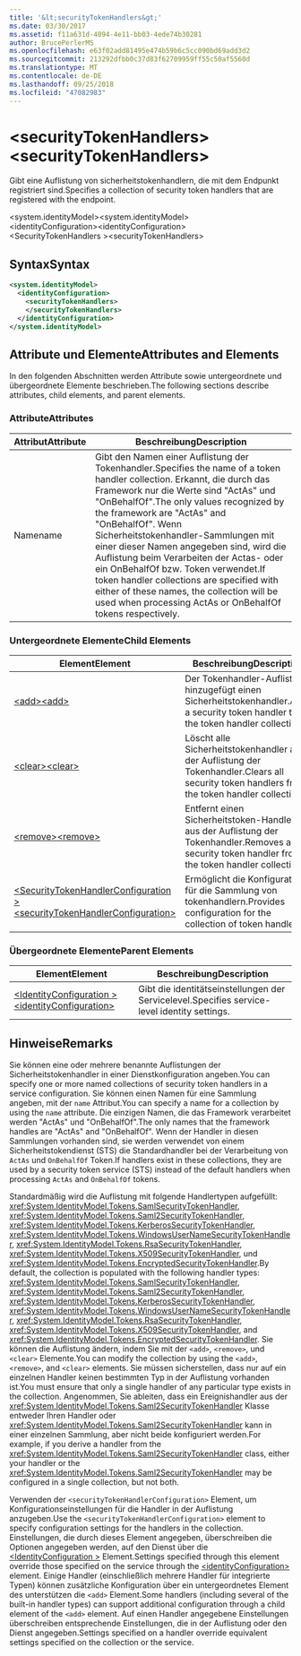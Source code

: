 ```yaml
---
title: '&lt;securityTokenHandlers&gt;'
ms.date: 03/30/2017
ms.assetid: f11a631d-4094-4e11-bb03-4ede74b30281
author: BrucePerlerMS
ms.openlocfilehash: e63f02add81495e474b59b6c5cc090bd69add3d2
ms.sourcegitcommit: 213292dfbb0c37d83f62709959ff55c50af5560d
ms.translationtype: MT
ms.contentlocale: de-DE
ms.lasthandoff: 09/25/2018
ms.locfileid: "47082983"
---
```

# <a name="ltsecuritytokenhandlersgt"></a><span data-ttu-id="19899-102">&lt;securityTokenHandlers&gt;</span><span class="sxs-lookup"><span data-stu-id="19899-102">&lt;securityTokenHandlers&gt;</span></span>
<span data-ttu-id="19899-103">Gibt eine Auflistung von sicherheitstokenhandlern, die mit dem Endpunkt registriert sind.</span><span class="sxs-lookup"><span data-stu-id="19899-103">Specifies a collection of security token handlers that are registered with the endpoint.</span></span>  
  
 <span data-ttu-id="19899-104">\<system.identityModel></span><span class="sxs-lookup"><span data-stu-id="19899-104">\<system.identityModel></span></span>  
<span data-ttu-id="19899-105">\<identityConfiguration></span><span class="sxs-lookup"><span data-stu-id="19899-105">\<identityConfiguration></span></span>  
<span data-ttu-id="19899-106">\<SecurityTokenHandlers ></span><span class="sxs-lookup"><span data-stu-id="19899-106">\<securityTokenHandlers></span></span>  
  
## <a name="syntax"></a><span data-ttu-id="19899-107">Syntax</span><span class="sxs-lookup"><span data-stu-id="19899-107">Syntax</span></span>  
  
```xml  
<system.identityModel>  
  <identityConfiguration>  
    <securityTokenHandlers>  
    </securityTokenHandlers>  
  </identityConfiguration>  
</system.identityModel>  
```  
  
## <a name="attributes-and-elements"></a><span data-ttu-id="19899-108">Attribute und Elemente</span><span class="sxs-lookup"><span data-stu-id="19899-108">Attributes and Elements</span></span>  
 <span data-ttu-id="19899-109">In den folgenden Abschnitten werden Attribute sowie untergeordnete und übergeordnete Elemente beschrieben.</span><span class="sxs-lookup"><span data-stu-id="19899-109">The following sections describe attributes, child elements, and parent elements.</span></span>  
  
### <a name="attributes"></a><span data-ttu-id="19899-110">Attribute</span><span class="sxs-lookup"><span data-stu-id="19899-110">Attributes</span></span>  
  
|<span data-ttu-id="19899-111">Attribut</span><span class="sxs-lookup"><span data-stu-id="19899-111">Attribute</span></span>|<span data-ttu-id="19899-112">Beschreibung</span><span class="sxs-lookup"><span data-stu-id="19899-112">Description</span></span>|  
|---------------|-----------------|  
|<span data-ttu-id="19899-113">Name</span><span class="sxs-lookup"><span data-stu-id="19899-113">name</span></span>|<span data-ttu-id="19899-114">Gibt den Namen einer Auflistung der Tokenhandler.</span><span class="sxs-lookup"><span data-stu-id="19899-114">Specifies the name of a token handler collection.</span></span> <span data-ttu-id="19899-115">Erkannt, die durch das Framework nur die Werte sind "ActAs" und "OnBehalfOf".</span><span class="sxs-lookup"><span data-stu-id="19899-115">The only values recognized by the framework are "ActAs" and "OnBehalfOf".</span></span> <span data-ttu-id="19899-116">Wenn Sicherheitstokenhandler-Sammlungen mit einer dieser Namen angegeben sind, wird die Auflistung beim Verarbeiten der Actas- oder ein OnBehalfOf bzw. Token verwendet.</span><span class="sxs-lookup"><span data-stu-id="19899-116">If token handler collections are specified with either of these names, the collection will be used when processing ActAs or OnBehalfOf tokens respectively.</span></span>|  
  
### <a name="child-elements"></a><span data-ttu-id="19899-117">Untergeordnete Elemente</span><span class="sxs-lookup"><span data-stu-id="19899-117">Child Elements</span></span>  
  
|<span data-ttu-id="19899-118">Element</span><span class="sxs-lookup"><span data-stu-id="19899-118">Element</span></span>|<span data-ttu-id="19899-119">Beschreibung</span><span class="sxs-lookup"><span data-stu-id="19899-119">Description</span></span>|  
|-------------|-----------------|  
|[<span data-ttu-id="19899-120">\<add></span><span class="sxs-lookup"><span data-stu-id="19899-120">\<add></span></span>](../../../../../docs/framework/configure-apps/file-schema/windows-identity-foundation/add.md)|<span data-ttu-id="19899-121">Der Tokenhandler-Auflistung hinzugefügt einen Sicherheitstokenhandler.</span><span class="sxs-lookup"><span data-stu-id="19899-121">Adds a security token handler to the token handler collection.</span></span>|  
|[<span data-ttu-id="19899-122">\<clear></span><span class="sxs-lookup"><span data-stu-id="19899-122">\<clear></span></span>](../../../../../docs/framework/configure-apps/file-schema/windows-identity-foundation/clear.md)|<span data-ttu-id="19899-123">Löscht alle Sicherheitstokenhandler aus der Auflistung der Tokenhandler.</span><span class="sxs-lookup"><span data-stu-id="19899-123">Clears all security token handlers from the token handler collection.</span></span>|  
|[<span data-ttu-id="19899-124">\<remove></span><span class="sxs-lookup"><span data-stu-id="19899-124">\<remove></span></span>](../../../../../docs/framework/configure-apps/file-schema/windows-identity-foundation/remove.md)|<span data-ttu-id="19899-125">Entfernt einen Sicherheitstoken-Handler aus der Auflistung der Tokenhandler.</span><span class="sxs-lookup"><span data-stu-id="19899-125">Removes a security token handler from the token handler collection.</span></span>|  
|[<span data-ttu-id="19899-126">\<SecurityTokenHandlerConfiguration ></span><span class="sxs-lookup"><span data-stu-id="19899-126">\<securityTokenHandlerConfiguration></span></span>](../../../../../docs/framework/configure-apps/file-schema/windows-identity-foundation/securitytokenhandlerconfiguration.md)|<span data-ttu-id="19899-127">Ermöglicht die Konfiguration für die Sammlung von tokenhandlern.</span><span class="sxs-lookup"><span data-stu-id="19899-127">Provides configuration for the collection of token handlers.</span></span>|  
  
### <a name="parent-elements"></a><span data-ttu-id="19899-128">Übergeordnete Elemente</span><span class="sxs-lookup"><span data-stu-id="19899-128">Parent Elements</span></span>  
  
|<span data-ttu-id="19899-129">Element</span><span class="sxs-lookup"><span data-stu-id="19899-129">Element</span></span>|<span data-ttu-id="19899-130">Beschreibung</span><span class="sxs-lookup"><span data-stu-id="19899-130">Description</span></span>|  
|-------------|-----------------|  
|[<span data-ttu-id="19899-131">\<IdentityConfiguration ></span><span class="sxs-lookup"><span data-stu-id="19899-131">\<identityConfiguration></span></span>](../../../../../docs/framework/configure-apps/file-schema/windows-identity-foundation/identityconfiguration.md)|<span data-ttu-id="19899-132">Gibt die identitätseinstellungen der Servicelevel.</span><span class="sxs-lookup"><span data-stu-id="19899-132">Specifies service-level identity settings.</span></span>|  
  
## <a name="remarks"></a><span data-ttu-id="19899-133">Hinweise</span><span class="sxs-lookup"><span data-stu-id="19899-133">Remarks</span></span>  
 <span data-ttu-id="19899-134">Sie können eine oder mehrere benannte Auflistungen der Sicherheitstokenhandler in einer Dienstkonfiguration angeben.</span><span class="sxs-lookup"><span data-stu-id="19899-134">You can specify one or more named collections of security token handlers in a service configuration.</span></span> <span data-ttu-id="19899-135">Sie können einen Namen für eine Sammlung angeben, mit der `name` Attribut.</span><span class="sxs-lookup"><span data-stu-id="19899-135">You can specify a name for a collection by using the `name` attribute.</span></span> <span data-ttu-id="19899-136">Die einzigen Namen, die das Framework verarbeitet werden "ActAs" und "OnBehalfOf".</span><span class="sxs-lookup"><span data-stu-id="19899-136">The only names that the framework handles are "ActAs" and "OnBehalfOf".</span></span> <span data-ttu-id="19899-137">Wenn der Handler in diesen Sammlungen vorhanden sind, sie werden verwendet von einem Sicherheitstokendienst (STS) die Standardhandler bei der Verarbeitung von `ActAs` und `OnBehalfOf` Token.</span><span class="sxs-lookup"><span data-stu-id="19899-137">If handlers exist in these collections, they are used by a security token service (STS) instead of the default handlers when processing `ActAs` and `OnBehalfOf` tokens.</span></span>  
  
 <span data-ttu-id="19899-138">Standardmäßig wird die Auflistung mit folgende Handlertypen aufgefüllt: <xref:System.IdentityModel.Tokens.SamlSecurityTokenHandler>, <xref:System.IdentityModel.Tokens.Saml2SecurityTokenHandler>, <xref:System.IdentityModel.Tokens.KerberosSecurityTokenHandler>, <xref:System.IdentityModel.Tokens.WindowsUserNameSecurityTokenHandler>, <xref:System.IdentityModel.Tokens.RsaSecurityTokenHandler>, <xref:System.IdentityModel.Tokens.X509SecurityTokenHandler>, und <xref:System.IdentityModel.Tokens.EncryptedSecurityTokenHandler>.</span><span class="sxs-lookup"><span data-stu-id="19899-138">By default, the collection is populated with the following handler types: <xref:System.IdentityModel.Tokens.SamlSecurityTokenHandler>, <xref:System.IdentityModel.Tokens.Saml2SecurityTokenHandler>, <xref:System.IdentityModel.Tokens.KerberosSecurityTokenHandler>, <xref:System.IdentityModel.Tokens.WindowsUserNameSecurityTokenHandler>, <xref:System.IdentityModel.Tokens.RsaSecurityTokenHandler>, <xref:System.IdentityModel.Tokens.X509SecurityTokenHandler>, and <xref:System.IdentityModel.Tokens.EncryptedSecurityTokenHandler>.</span></span> <span data-ttu-id="19899-139">Sie können die Auflistung ändern, indem Sie mit der `<add>`, `<remove>`, und `<clear>` Elemente.</span><span class="sxs-lookup"><span data-stu-id="19899-139">You can modify the collection by using the `<add>`, `<remove>`, and `<clear>` elements.</span></span> <span data-ttu-id="19899-140">Sie müssen sicherstellen, dass nur auf ein einzelnen Handler keinen bestimmten Typ in der Auflistung vorhanden ist.</span><span class="sxs-lookup"><span data-stu-id="19899-140">You must ensure that only a single handler of any particular type exists in the collection.</span></span> <span data-ttu-id="19899-141">Angenommen, Sie ableiten, dass ein Ereignishandler aus der <xref:System.IdentityModel.Tokens.Saml2SecurityTokenHandler> Klasse entweder Ihren Handler oder <xref:System.IdentityModel.Tokens.Saml2SecurityTokenHandler> kann in einer einzelnen Sammlung, aber nicht beide konfiguriert werden.</span><span class="sxs-lookup"><span data-stu-id="19899-141">For example, if you derive a handler from the <xref:System.IdentityModel.Tokens.Saml2SecurityTokenHandler> class, either your handler or the <xref:System.IdentityModel.Tokens.Saml2SecurityTokenHandler> may be configured in a single collection, but not both.</span></span>  
  
 <span data-ttu-id="19899-142">Verwenden der `<securityTokenHandlerConfiguration>` Element, um Konfigurationseinstellungen für die Handler in der Auflistung anzugeben.</span><span class="sxs-lookup"><span data-stu-id="19899-142">Use the `<securityTokenHandlerConfiguration>` element to specify configuration settings for the handlers in the collection.</span></span> <span data-ttu-id="19899-143">Einstellungen, die durch dieses Element angegeben, überschreiben die Optionen angegeben werden, auf den Dienst über die [ \<IdentityConfiguration >](../../../../../docs/framework/configure-apps/file-schema/windows-identity-foundation/identityconfiguration.md) Element.</span><span class="sxs-lookup"><span data-stu-id="19899-143">Settings specified through this element override those specified on the service through the [\<identityConfiguration>](../../../../../docs/framework/configure-apps/file-schema/windows-identity-foundation/identityconfiguration.md) element.</span></span> <span data-ttu-id="19899-144">Einige Handler (einschließlich mehrere Handler für integrierte Typen) können zusätzliche Konfiguration über ein untergeordnetes Element des unterstützen die `<add>` Element.</span><span class="sxs-lookup"><span data-stu-id="19899-144">Some handlers (including several of the built-in handler types) can support additional configuration through a child element of the `<add>` element.</span></span> <span data-ttu-id="19899-145">Auf einen Handler angegebene Einstellungen überschreiben entsprechende Einstellungen, die in der Auflistung oder den Dienst angegeben.</span><span class="sxs-lookup"><span data-stu-id="19899-145">Settings specified on a handler override equivalent settings specified on the collection or the service.</span></span>
